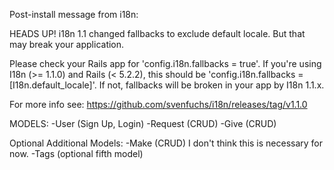 Post-install message from i18n:

HEADS UP! i18n 1.1 changed fallbacks to exclude default locale.
But that may break your application.

Please check your Rails app for 'config.i18n.fallbacks = true'.
If you're using I18n (>= 1.1.0) and Rails (< 5.2.2), this should be
'config.i18n.fallbacks = [I18n.default_locale]'.
If not, fallbacks will be broken in your app by I18n 1.1.x.

For more info see:
https://github.com/svenfuchs/i18n/releases/tag/v1.1.0

MODELS:
-User (Sign Up, Login)
-Request (CRUD)
-Give (CRUD)

Optional Additional Models:
-Make (CRUD) I don't think this is necessary for now.
-Tags (optional fifth model)
